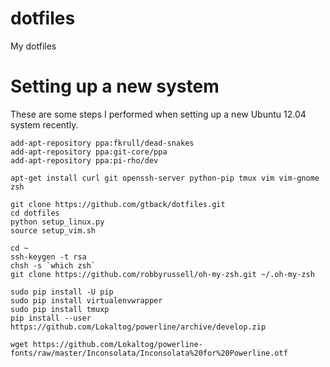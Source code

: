 dotfiles
========

My dotfiles

Setting up a new system
=======================

These are some steps I performed when setting up a new Ubuntu 12.04 system
recently.

    add-apt-repository ppa:fkrull/dead-snakes
    add-apt-repository ppa:git-core/ppa
    add-apt-repository ppa:pi-rho/dev

    apt-get install curl git openssh-server python-pip tmux vim vim-gnome zsh

    git clone https://github.com/gtback/dotfiles.git
    cd dotfiles
    python setup_linux.py
    source setup_vim.sh

    cd ~
    ssh-keygen -t rsa
    chsh -s `which zsh`
    git clone https://github.com/robbyrussell/oh-my-zsh.git ~/.oh-my-zsh

    sudo pip install -U pip
    sudo pip install virtualenvwrapper
    sudo pip install tmuxp
    pip install --user https://github.com/Lokaltog/powerline/archive/develop.zip

    wget https://github.com/Lokaltog/powerline-fonts/raw/master/Inconsolata/Inconsolata%20for%20Powerline.otf
